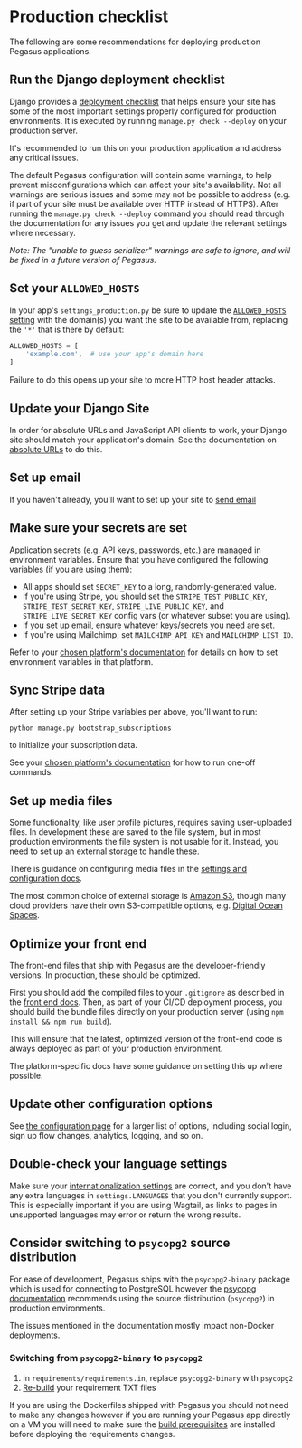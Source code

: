 # Production checklist

The following are some recommendations for deploying production Pegasus applications.

## Run the Django deployment checklist

Django provides a [deployment checklist](https://docs.djangoproject.com/en/3.2/howto/deployment/checklist/) that
helps ensure your site has some of the most important settings properly configured for production environments.
It is executed by running `manage.py check --deploy` on your production server.

It's recommended to run this on your production application and address any critical issues.

The default Pegasus configuration will contain some warnings, to help prevent misconfigurations which
can affect your site's availability. Not all warnings are serious issues and some may not be possible to address 
(e.g. if part of your site must be available over HTTP instead of HTTPS).
After running the `manage.py check --deploy` command you should read through the documentation for any issues you get
and update the relevant settings where necessary.

*Note: The "unable to guess serializer" warnings are safe to ignore, and will be fixed in a future version of Pegasus.*

## Set your `ALLOWED_HOSTS`

In your app's `settings_production.py` be sure to update the [`ALLOWED_HOSTS` setting](https://docs.djangoproject.com/en/4.1/ref/settings/#allowed-hosts)
with the domain(s) you want the site to be available from, replacing the `'*'` that is there by default:

```python
ALLOWED_HOSTS = [
    'example.com',  # use your app's domain here
]
```

Failure to do this opens up your site to more HTTP host header attacks.

## Update your Django Site

In order for absolute URLs and JavaScript API clients to work, your Django site should match your application's domain.
See the documentation on [absolute URLs](https://docs.saaspegasus.com/configuration.html#absolute-urls) to do this.

## Set up email

If you haven't already, you'll want to set up your site to [send email](https://docs.saaspegasus.com/configuration.html#sending-email)

## Make sure your secrets are set

Application secrets (e.g. API keys, passwords, etc.) are managed in environment variables.
Ensure that you have configured the following variables (if you are using them):

- All apps should set `SECRET_KEY` to a long, randomly-generated value.
- If you're using Stripe, you should set the `STRIPE_TEST_PUBLIC_KEY`, `STRIPE_TEST_SECRET_KEY`, 
`STRIPE_LIVE_PUBLIC_KEY`, and `STRIPE_LIVE_SECRET_KEY` config vars (or whatever subset you are using).
- If you set up email, ensure whatever keys/secrets you need are set.
- If you're using Mailchimp, set `MAILCHIMP_API_KEY` and `MAILCHIMP_LIST_ID`.

Refer to your [chosen platform's documentation](/deployment.rst) for details on how to set environment variables in that platform.

## Sync Stripe data

After setting up your Stripe variables per above, you'll want to run:

```
python manage.py bootstrap_subscriptions
```

to initialize your subscription data.

See your [chosen platform's documentation](/deployment.rst) for how to run one-off commands.

## Set up media files

Some functionality, like user profile pictures, requires saving user-uploaded files.
In development these are saved to the file system, but in most production environments the file system
is not usable for it. Instead, you need to set up an external storage to handle these.

There is guidance on configuring media files in the [settings and configuration docs](https://docs.saaspegasus.com/configuration.html#storing-media-files).

The most common choice of external storage is [Amazon S3](https://aws.amazon.com/s3/),
though many cloud providers have their own S3-compatible options, e.g. [Digital Ocean Spaces](https://www.digitalocean.com/products/spaces).

## Optimize your front end

The front-end files that ship with Pegasus are the developer-friendly versions.
In production, these should be optimized.

First you should add the compiled files to your `.gitignore` as described in the [front end docs](https://docs.saaspegasus.com/front-end.html#long-term-best-practices).
Then, as part of your CI/CD deployment process, you should build the bundle files directly on your production server 
(using `npm install && npm run build`).

This will ensure that the latest, optimized version of the front-end code is always deployed
as part of your production environment.

The platform-specific docs have some guidance on setting this up where possible.

## Update other configuration options

See [the configuration page](/configuration.md) for a larger list of options,
including social login, sign up flow changes, analytics, logging, and so on.

## Double-check your language settings

Make sure your [internationalization settings](../internationalization.md) are correct, and you don't have
any extra languages in `settings.LANGUAGES` that you don't currently support.
This is especially important if you are using Wagtail, as links to pages in unsupported languages
may error or return the wrong results.

## Consider switching to `psycopg2` source distribution

For ease of development, Pegasus ships with the `psycopg2-binary` package which is used for connecting
to PostgreSQL however the [psycopg documentation](https://www.psycopg.org/docs/install.html#psycopg-vs-psycopg-binary)
recommends using the source distribution (`psycopg2`) in production environments.

The issues mentioned in the documentation mostly impact non-Docker deployments.

### Switching from `psycopg2-binary` to `psycopg2`

1. In `requirements/requirements.in`, replace `psycopg2-binary` with `psycopg2`
2. [Re-build](../customizations.md#python-packages) your requirement TXT files

If you are using the Dockerfiles shipped with Pegasus you should not need to make any changes
however if you are running your Pegasus app directly on a VM you will need to make sure the
[build prerequisites](https://www.psycopg.org/docs/install.html#build-prerequisites) are installed before
deploying the requirements changes.
